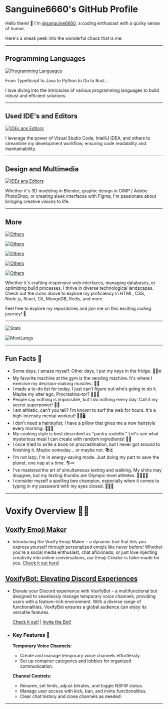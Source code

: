 # Sanguine6660's GitHub Profile

Hello there! 👋 I'm [@sanguine6660](https://github.com/sanguine6660), a coding enthusiast with a quirky sense of humor. 

Here's a sneak peek into the wonderful chaos that is me:

---

## Programming Languages

[![Programming Languages](https://skillicons.dev/icons?i=ts,js,java,py,go,cs,rust)](https://skillicons.dev)

From TypeScript to Java to Python to Go to Rust...

I love diving into the intricacies of various programming languages to build robust and efficient solutions.

---

## Used IDE's and Editors

[![IDEs ans Editors](https://skillicons.dev/icons?i=vscode,idea,eclipse,neovim,vim)](https://skillicons.dev)

I leverage the power of Visual Studio Code, IntelliJ IDEA, and others to streamline my development workflow, ensuring code readability and maintainability.

---

## Design and Multimedia

[![IDEs ans Editors](https://skillicons.dev/icons?i=blender,ps,figma,svg)](https://skillicons.dev)

Whether it's 3D modeling in Blender, graphic design in GIMP / Adobe PhotoShop, or creating sleek interfaces with Figma, I'm passionate about bringing creative visions to life.

---

## More

[![Others](https://skillicons.dev/icons?i=html,css,sass,nodejs,express)](https://skillicons.dev)

[![Others](https://skillicons.dev/icons?i=vite,react,vue,tailwind)](https://skillicons.dev)

[![Others](https://skillicons.dev/icons?i=git,github,linux)](https://skillicons.dev)

[![Others](https://skillicons.dev/icons?i=mongo,redis,scala,graphql,mysql)](https://skillicons.dev)

[![Others](https://skillicons.dev/icons?i=jenkins,maven,gradle)](https://skillicons.dev)

Whether it's crafting responsive web interfaces, managing databases, or optimizing build processes, I thrive in diverse technological landscapes. Check out the icons above to explore my proficiency in HTML, CSS, Node.js, React, Git, MongoDB, Redis, and more.

Feel free to explore my repositories and join me on this exciting coding journey! 🚀

---

![Stats](https://github-readme-stats.vercel.app/api?username=sanguine6660&show_icons=true&border_radius=10&bg_color=DEG,222222,212121,111111&border_color=silver&icon_color=850505&text_color=silver&title_color=850505&theme=dark&cache_seconds=21600)

![MostLangs](https://github-readme-stats.vercel.app/api/top-langs?username=sanguine6660&show_icons=true&border_radius=10&bg_color=DEG,222222,212121,111111&border_color=silver&icon_color=850505&text_color=silver&title_color=850505&theme=dark&cache_seconds=21600)

---

## Fun Facts 🤪

- Some days, I amaze myself. Other days, I put my keys in the fridge. 🤔🔑❄️
- My favorite machine at the gym is the vending machine. It's where I exercise my decision-making muscles. 💪🍫
- I made a to-do list for today. I just can’t figure out who’s going to do it. Maybe my alter ego, Procrastina-tor? 📝🦸‍♂️
- People say nothing is impossible, but I do nothing every day. Call it my secret superpower! 🚀💤
- I am athletic, can’t you tell? I’m known to surf the web for hours. It's a high-intensity mental workout! 🏄‍♂️🖥️
- I don't need a hairstylist; I have a pillow that gives me a new hairstyle every morning. 💇‍♂️🛌
- My cooking style is best described as "pantry roulette." Let's see what mysterious meal I can create with random ingredients! 🍳🎲
- I once tried to write a book on procrastination, but I never got around to finishing it. Maybe someday... or maybe not. 📚⏳
- I'm not lazy; I'm in energy-saving mode. Just doing my part to save the planet, one nap at a time. 🌎💤
- I've mastered the art of simultaneous texting and walking. My shins may disagree, but my texting thumbs are Olympic-level athletes. 🚶‍♂️📱🏅
- I consider myself a spelling bee champion, especially when it comes to typing in my password with my eyes closed. 🔐🐝😴

---

# Voxify Overview 🤖🚀

## [Voxify Emoji Maker](https://emojis.voxifybot.com)

- Introducing the Voxify Emoji Maker – a dynamic tool that lets you express yourself through personalized emojis like never before! Whether you're a social media enthusiast, chat aficionado, or just love injecting creativity into online conversations, our Emoji Creator is tailor-made for you. [Check it out here!](https://emojis.voxifybot.com/)

## [VoxifyBot: Elevating Discord Experiences](https://voxifybot.com)

- Elevate your Discord experience with VoxifyBot – a multifunctional bot designed to seamlessly manage temporary voice channels, providing users with a feature-rich environment. With a diverse range of functionalities, VoxifyBot ensures a global audience can enjoy its versatile features. 

  [Check it out!](https://voxifybot.com/) | [Invite the Bot!](https://add.voxifybot.com/)

- ### Key Features 🌟

  **Temporary Voice Channels:**

  - Create and manage temporary voice channels effortlessly.
  - Set up container categories and lobbies for organized communication.

  **Channel Controls:**

  - Rename, set limits, adjust bitrates, and toggle NSFW status.
  - Manage user access with kick, ban, and invite functionalities.
  - Clear chat history and close channels as needed.

---

